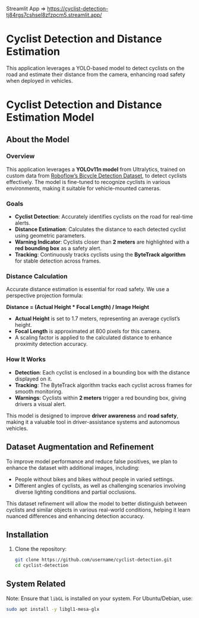 
Streamlit App => https://cyclist-detection-tj84rgs7cshsel8zfzpcm5.streamlit.app/

# Cyclist Detection and Distance Estimation

This application leverages a YOLO-based model to detect cyclists on the road and estimate their distance from the camera, enhancing road safety when deployed in vehicles.

# Cyclist Detection and Distance Estimation Model

## About the Model

### Overview
This application leverages a **YOLOv11n model** from Ultralytics, trained on custom data from [Roboflow’s Bicycle Detection Dataset](https://universe.roboflow.com/bicycle-detection/bike-detect-ct/dataset/5), to detect cyclists effectively. The model is fine-tuned to recognize cyclists in various environments, making it suitable for vehicle-mounted cameras.

### Goals
- **Cyclist Detection**: Accurately identifies cyclists on the road for real-time alerts.
- **Distance Estimation**: Calculates the distance to each detected cyclist using geometric parameters.
- **Warning Indicator**: Cyclists closer than **2 meters** are highlighted with a **red bounding box** as a safety alert.
- **Tracking**: Continuously tracks cyclists using the **ByteTrack algorithm** for stable detection across frames.

### Distance Calculation
Accurate distance estimation is essential for road safety. We use a perspective projection formula:

**Distance = (Actual Height * Focal Length) / Image Height**

- **Actual Height** is set to 1.7 meters, representing an average cyclist’s height.
- **Focal Length** is approximated at 800 pixels for this camera.
- A scaling factor is applied to the calculated distance to enhance proximity detection accuracy.

### How It Works
- **Detection**: Each cyclist is enclosed in a bounding box with the distance displayed on it.
- **Tracking**: The ByteTrack algorithm tracks each cyclist across frames for smooth monitoring.
- **Warnings**: Cyclists within **2 meters** trigger a red bounding box, giving drivers a visual alert.

This model is designed to improve **driver awareness** and **road safety**, making it a valuable tool in driver-assistance systems and autonomous vehicles.

## Dataset Augmentation and Refinement

To improve model performance and reduce false positives, we plan to enhance the dataset with additional images, including:
- People without bikes and bikes without people in varied settings.
- Different angles of cyclists, as well as challenging scenarios involving diverse lighting conditions and partial occlusions.

This dataset refinement will allow the model to better distinguish between cyclists and similar objects in various real-world conditions, helping it learn nuanced differences and enhancing detection accuracy.

## Installation

1. Clone the repository:
   ```bash
   git clone https://github.com/username/cyclist-detection.git
   cd cyclist-detection


## System Related

Note: Ensure that `libGL` is installed on your system. For Ubuntu/Debian, use:
   ```bash
   sudo apt install -y libgl1-mesa-glx